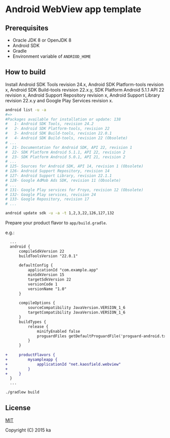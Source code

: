 # Android WebView app template

## Prerequisites

* Oracle JDK 8 or OpenJDK 8
* Android SDK
* Gradle
* Environment variable of `ANDRIOD_HOME`

## How to build

Install Android SDK Tools revision 24.x,
Android SDK Platform-tools revision x,
Android SDK Build-tools revision 22.x.y,
SDK Platform Android 5.1.1 API 22 revision x,
Android Support Repository revision x,
Android Support Library revision 22.x.y and
Google Play Services revision x.

```sh
android list -u -a
#=>
#Packages available for installation or update: 138
#   1- Android SDK Tools, revision 24.2
#   2- Android SDK Platform-tools, revision 22
#   3- Android SDK Build-tools, revision 22.0.1
#   4- Android SDK Build-tools, revision 22 (Obsolete)
# ...
#  21- Documentation for Android SDK, API 22, revision 1
#  22- SDK Platform Android 5.1.1, API 22, revision 2
#  23- SDK Platform Android 5.0.1, API 21, revision 2
# ...
# 125- Sources for Android SDK, API 14, revision 1 (Obsolete)
# 126- Android Support Repository, revision 14
# 127- Android Support Library, revision 22.1.1
# 128- Google AdMob Ads SDK, revision 11 (Obsolete)
# ...
# 131- Google Play services for Froyo, revision 12 (Obsolete)
# 132- Google Play services, revision 24
# 133- Google Repository, revision 17
# ...

android update sdk -u -a -t 1,2,3,22,126,127,132
```

Prepare your product flavor to `app/build.gradle`.

e.g.:

```diff
  ...
  android {
      compileSdkVersion 22
      buildToolsVersion "22.0.1"
  
      defaultConfig {
          applicationId "com.example.app"
          minSdkVersion 15
          targetSdkVersion 22
          versionCode 1
          versionName "1.0"
      }
  
      compileOptions {
          sourceCompatibility JavaVersion.VERSION_1_6
          targetCompatibility JavaVersion.VERSION_1_6
      }
      buildTypes {
          release {
              minifyEnabled false
              proguardFiles getDefaultProguardFile('proguard-android.txt'), 'proguard-rules.pro'
          }
      }
  
+     productFlavors {
+         mysampleapp {
+             applicationId "net.kaosfield.webview"
+         }
+     }
  }
  ...
```

```sh
./gradlew build
```

## License

[MIT](http://opensource.org/licenses/MIT)

Copyright (C) 2015 ka
